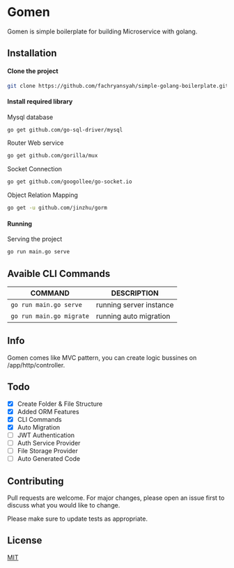 # Gomen

Gomen is simple boilerplate for building Microservice with golang.

## Installation

#### Clone the project

```bash
git clone https://github.com/fachryansyah/simple-golang-boilerplate.git
```

#### Install required library

Mysql database
```bash
go get github.com/go-sql-driver/mysql
```
Router Web service
```bash
go get github.com/gorilla/mux
```
Socket Connection
```bash
go get github.com/googollee/go-socket.io
```
Object Relation Mapping
```bash
go get -u github.com/jinzhu/gorm
```

#### Running
Serving the project
```bash
go run main.go serve
```

## Avaible CLI Commands
|COMMAND|DESCRIPTION|
|-------|-----------|
|```go run main.go serve```|running server instance|
|```go run main.go migrate```|running auto migration|

## Info
Gomen comes like MVC pattern, you can create logic bussines on /app/http/controller.

## Todo
- [X] Create Folder & File Structure
- [X] Added ORM Features
- [X] CLI Commands
- [X] Auto Migration
- [ ] JWT Authentication
- [ ] Auth Service Provider
- [ ] File Storage Provider
- [ ] Auto Generated Code

## Contributing
Pull requests are welcome. For major changes, please open an issue first to discuss what you would like to change.

Please make sure to update tests as appropriate.

## License
[MIT](https://choosealicense.com/licenses/mit/)
